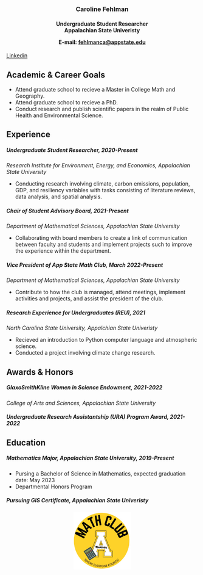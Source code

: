 
<h3 align="center" >
Caroline Fehlman
</h3>

<h4 align="center" >
Undergraduate Student Researcher <br> Appalachian State Univeristy


E-mail: fehlmanca@appstate.edu

</h4>

[Linkedin](www.linkedin.com/in/carolinefehlman)

Academic & Career Goals
---
- Attend graduate school to recieve a Master in College Math and Geography.
- Attend graduate school to recieve a PhD.
- Conduct research and publish scientific papers in the realm of Public Health and Environmental Science.

Experience
---
##### Undergraduate Student Researcher, *2020-Present*
*Research Institute for Environment, Energy, and Economics, Appalachian State University*
- Conducting research involving climate, carbon emissions, population, GDP, and resiliency variables with tasks consisting of literature reviews, data analysis, and spatial analysis.

##### Chair of Student Advisory Board, *2021-Present*
*Department of Mathematical Sciences, Appalachian State University*
- Collaborating with board members to create a link of communication between faculty and students and implement projects such to improve the experience within the department.

##### Vice President of App State Math Club, *March 2022-Present*
*Department of Mathematical Sciences, Appalachian State University*
- Contribute to how the club is managed, attend meetings, implement activities and projects, and assist the president of the club.

##### Research Experience for Undergraduates (REU), *2021*
*North Carolina State University, Appalchian State Univeristy*
- Recieved an introduction to Python computer language and atmospheric science.
- Conducted a project involving climate change research.

Awards & Honors
---
##### GlaxoSmithKline Women in Science Endowment, *2021-2022*
*College of Arts and Sciences, Appalachian State University*

##### Undergraduate Research Assistantship (URA) Program Award, *2021-2022*

Education
---
##### Mathematics Major, Appalachian State University, *2019-Present*

- Pursing a Bachelor of Science in Mathematics, expected graduation date: May 2023
- Departmental Honors Program

##### Pursuing GIS Certificate, Appalachian State Univeristy

<h4 align="center">
<img src="images/1.jpg" height= '150'/>
</h4>
